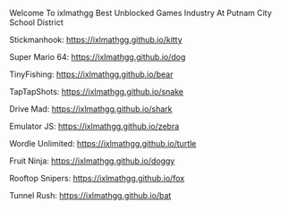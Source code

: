 Welcome To ixlmathgg Best Unblocked Games Industry At Putnam City School District

Stickmanhook: https://ixlmathgg.github.io/kitty

Super Mario 64: https://ixlmathgg.github.io/dog

TinyFishing: https://ixlmathgg.github.io/bear

TapTapShots: https://ixlmathgg.github.io/snake

Drive Mad: https://ixlmathgg.github.io/shark

Emulator JS: https://ixlmathgg.github.io/zebra

Wordle Unlimited: https://ixlmathgg.github.io/turtle

Fruit Ninja: https://ixlmathgg.github.io/doggy

Rooftop Snipers: https://ixlmathgg.github.io/fox

Tunnel Rush: https://ixlmathgg.github.io/bat
